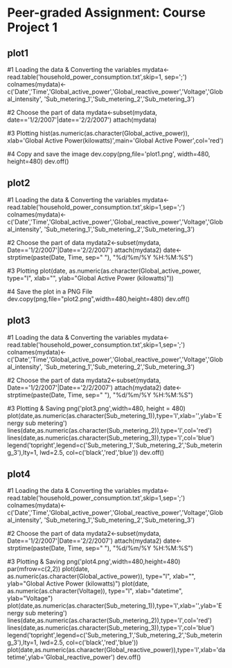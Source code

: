 # <Coursera-Exploratory Data Analysis> Peer-graded Assignment: Course Project 1

## plot1 ##
#1 Loading the data & Converting the variables
mydata<-read.table('household_power_consumption.txt',skip=1, sep=';')
colnames(mydata)<-c('Date','Time','Global_active_power','Global_reactive_power','Voltage','Global_intensity', 'Sub_metering_1','Sub_metering_2','Sub_metering_3')

#2 Choose the part of data
mydata<-subset(mydata, date=='1/2/2007'|date=='2/2/2007')
attach(mydata)

#3 Plotting
hist(as.numeric(as.character(Global_active_power)), xlab='Global Active Power(kilowatts)',main='Global Active Power',col='red')

#4 Copy and save the image
dev.copy(png,file='plot1.png', width=480, height=480)
dev.off()


## plot2 ##
#1 Loading the data & Converting the variables
mydata<-read.table('household_power_consumption.txt',skip=1,sep=';')
colnames(mydata)<-c('Date','Time','Global_active_power','Global_reactive_power','Voltage','Global_intensity', 'Sub_metering_1','Sub_metering_2','Sub_metering_3')

#2 Choose the part of data
mydata2<-subset(mydata, Date=='1/2/2007'|Date=='2/2/2007')
attach(mydata2)
date<-strptime(paste(Date, Time, sep=" "), "%d/%m/%Y %H:%M:%S")

#3 Plotting
plot(date, as.numeric(as.character(Global_active_power, type="l", xlab="", ylab="Global Active Power (kilowatts)"))

#4 Save the plot in a PNG File
dev.copy(png,file="plot2.png",width=480,height=480)
dev.off() 


## plot3 ##
#1 Loading the data & Converting the variables
mydata<-read.table('household_power_consumption.txt',skip=1,sep=';')
colnames(mydata)<-c('Date','Time','Global_active_power','Global_reactive_power','Voltage','Global_intensity', 'Sub_metering_1','Sub_metering_2','Sub_metering_3')

#2 Choose the part of data
mydata2<-subset(mydata, Date=='1/2/2007'|Date=='2/2/2007')
attach(mydata2)
date<-strptime(paste(Date, Time, sep=" "), "%d/%m/%Y %H:%M:%S")

#3 Plotting & Saving
png('plot3.png',width=480, height = 480)
plot(date,as.numeric(as.character(Sub_metering_1)),type='l',xlab='',ylab='Energy sub metering')
lines(date,as.numeric(as.character(Sub_metering_2)),type='l',col='red')
lines(date,as.numeric(as.character(Sub_metering_3)),type='l',col='blue')
legend('topright',legend=c('Sub_metering_1','Sub_metering_2','Sub_metering_3'),lty=1, lwd=2.5, col=c('black','red','blue'))
dev.off()


## plot4 ##
#1 Loading the data & Converting the variables
mydata<-read.table('household_power_consumption.txt',skip=1,sep=';')
colnames(mydata)<-c('Date','Time','Global_active_power','Global_reactive_power','Voltage','Global_intensity', 'Sub_metering_1','Sub_metering_2','Sub_metering_3')

#2 Choose the part of data
mydata2<-subset(mydata, Date=='1/2/2007'|Date=='2/2/2007')
attach(mydata2)
date<-strptime(paste(Date, Time, sep=" "), "%d/%m/%Y %H:%M:%S")

#3 Plotting & Saving
png('plot4.png',width=480,height=480)
par(mfrow=c(2,2))
plot(date, as.numeric(as.character(Global_active_power)), type="l", xlab="", ylab="Global Active Power (kilowatts)")
plot(date, as.numeric(as.character(Voltage)), type="l", xlab="datetime", ylab="Voltage")
plot(date,as.numeric(as.character(Sub_metering_1)),type='l',xlab='',ylab='Energy sub metering')
lines(date,as.numeric(as.character(Sub_metering_2)),type='l',col='red')
lines(date,as.numeric(as.character(Sub_metering_3)),type='l',col='blue')
legend('topright',legend=c('Sub_metering_1','Sub_metering_2','Sub_metering_3'),lty=1, lwd=2.5, col=c('black','red','blue'))
plot(date,as.numeric(as.character(Global_reactive_power)),type='l',xlab='datetime',ylab='Global_reactive_power')
dev.off()
